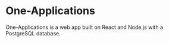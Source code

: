 # One-Applications
One-Applications is a web app built on React and Node.js with a PostgreSQL database. 
